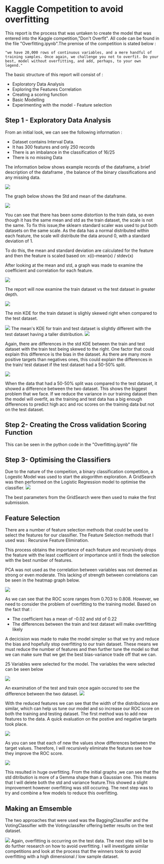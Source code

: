 <h1>Kaggle Competition to avoid overfitting</h2>

This report is the process that was untaken to create the model that was entered into the Kaggle competition,"Don't Overfit". All code can be found in the file "Overfitting.ipynb".The premise of the competition is stated below :

    "we have 20,000 rows of continuous variables, and a mere handful of training samples. Once again, we challenge you not to overfit. Do your best, model without overfitting, and add, perhaps, to your own legend."

The basic structure of this report will consist of :
<ul>
  <li>Exploratory Data Analysis</li>
    <li>Exploring the Features Correlation</li>
    <li>Creating a scoring function</li>
    <li>Basic Modelling</li>
    <li>Experimenting with the model - Feature selection</li>
  </ul>

<h2>Step 1 - Exploratory Data Analysis</h2>

From an initial look, we can see the following information :
<ul>
    <li>Dataset contains Interval Data.</li>
    <li>It has 300 features and only 250 records</li>
    <li>There is an imbalance in the classification of 16/25</li>
    <li>There is no missing Data</li>
 </ul>

The information below shows example records of the dataframe, a brief description of the dataframe , the balance of the binary classifications and any missing data.

<img src="Data_First_Look.JPG">

The graph below shows the Std and mean of the dataframe.

<img src="mean_std_Data_first.JPG">

You can see that there has been some distortion to the train data, so even though it has the same mean and std as the train dataset, the scale is not the same. To fix this issue,the sklearn standard scaler was used to put both datasets on the same scale. As the data has a normal distributed within each feature, the scale will distribute the data around 0, with a standard deviation of 1.

To do this, the mean and standard deviation are calculated for the feature and then the feature is scaled based on: x(i)–mean(x) / stdev(x)

After looking at the mean and std, a graph was made to examine the coefficient and correlation for each feature.

<img src="Coefficient.JPG"> 

The report will now examine the train dataset vs the test dataset in greater depth.

<img src="min_value.JPG">

The min KDE for the train dataset is slighly skewed right when compared to the test dataset.

<img src="Distribution_mean.JPG">
The mean's KDE for train and test dataset is slightly different with the test dataset having a taller distribution.
<img src="Distribution_std.JPG">

Again, there are differences in the std KDE between the train and test dataset with the train test being skewed to the right. One factor that could explain this difference is the bias in the dataset. As there are many more positive targets than negatives ones, this could explain the differences in the train/ test dataset if the test dataset had a 50-50% split.

<img src="Distribution_equal.JPG">


When the data that had a 50-50% split was compared to the test dataset, it showed a difference between the two dataset.
This shows the biggest problem that we face. If we reduce the variance in our training dataset then the model will overfit, as the training and test data has a big enough differences to predict high acc and roc scores on the training data but not on the test dataset.

<h2>Step 2- Creating the Cross validation Scoring Function</h2>

This can be seen in the python code in the "Overfitting.ipynb" file

<h2> Step 3- Optimising the Classifiers </h2> 

Due to the nature of the compeition, a binary classification competition, a Logestic Model was used to start the alogorithm exploration. A GridSearch was then performed on the Logistic Regression model to optimise the classifier.
<img src="Linear.JPG">

The best parameters from the GridSearch were then used to make the first submission.

<h2> Feature Selection </h2>

There are a number of feature selection methods that could be used to select the features for our classifier. The Feature Selection methods that I used was : Recursive Feature Elimination.

This process obtains the importance of each feature and recursively drops the feature with the least coefficient or importance until it finds the selection with the best number of features.

PCA was not used as the correlation between variables was not deemed as strong or even moderate. This lacking of strength between correlations can be seen in the heatmap graph below.

<img src="heapmap.JPG">



As we can see that the ROC score ranges from 0.703 to 0.808. However, we need to consider the problem of overfitting to the training model. Based on the fact that :
<ul>
    <li>The coefficient has a mean of -0.02 and std of 0.22 </li>
    <li>The differences between the train and test dataset will make overfitting likely </li>
</ul>
A decicision was made to make the model simpler so that we try and reduce the bias and hopefully stop overfitting to our train dataset. These means we must reduce the number of features and then further tune the model so that we can make sure that we get the best bias-variance trade off that we can.

25 Variables were selected for the model. The variables the were selected can be seen below

<img src="feature_selection.JPG">

An examination of the test and train once again occured to see the difference between the two dataset.
<img src="reduce_feature.JPG">


With the reduced features we can see that the width of the distributions are similar, which can help us tune our model and so increase our ROC score on both the training and testing dataset. The first method was to add new features to the data. A quick evaluation on the postive and negative targets took place.

<img src="all_data.JPG">

As you can see that each of new the values show differences between the target values. Therefore, I will recursively eliminate the features see how they improve the ROC score.

<img src="all_features.JPG">

This resulted in huge overfitting. From the initial graphs ,we can see that the std ditribution is more of a Gemma shape than a Gaussian one. This means that I will delete both the std and variance feature.This showed a slight improvement however overfitting was still occuring. The next step was to try and combine a few models to reduce this overfitting.

<h2> Making an Emsemble</h2>

The two approaches that were used was the BaggingClassifier and the VotingClassifier with the Votingclassifer offering better results on the test dataset.

<img src="emsemble.JPG">
Again, overfitting is occurring on the test data. The next step will be to do further research on how to avoid overfitting. I will investigate similar competitions and look at the process that the winners took to avoid overfitting with a high dimensional / low sample dataset.





